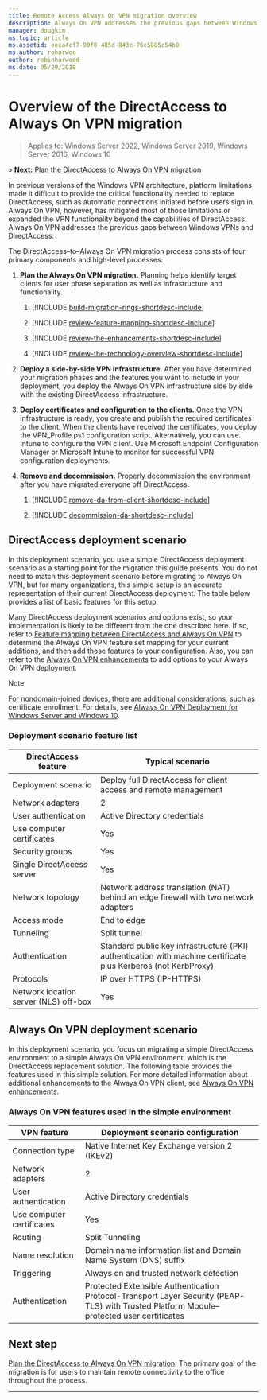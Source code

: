 ```yaml
---
title: Remote Access Always On VPN migration overview
description: Always On VPN addresses the previous gaps between Windows VPNs and DirectAccess, and how to migrate from DirectAccess to Always On VPN.
manager: dougkim
ms.topic: article
ms.assetid: eeca4cf7-90f0-485d-843c-76c5885c54b0
ms.author: roharwoo
author: robinharwood
ms.date: 05/29/2018
---
```


# Overview of the DirectAccess to Always On VPN migration

>Applies to: Windows Server 2022, Windows Server 2019, Windows Server 2016, Windows 10

&#187; [**Next:** Plan the DirectAccess to Always On VPN migration](da-always-on-migration-planning.md)

In previous versions of the Windows VPN architecture, platform limitations made it difficult to provide the critical functionality needed to replace DirectAccess, such as automatic connections initiated before users sign in. Always On VPN, however, has mitigated most of those limitations or expanded the VPN functionality beyond the capabilities of DirectAccess. Always On VPN addresses the previous gaps between Windows VPNs and DirectAccess.

The DirectAccess–to–Always On VPN migration process consists of four primary components and high-level processes:


1.  **Plan the Always On VPN migration.** Planning helps identify target clients for user phase separation as well as infrastructure and functionality.

    1.  [!INCLUDE [build-migration-rings-shortdesc-include](../includes/build-migration-rings-shortdesc-include.md)]

    2.  [!INCLUDE [review-feature-mapping-shortdesc-include](../includes/review-feature-mapping-shortdesc-include.md)]

    3.  [!INCLUDE [review-the-enhancements-shortdesc-include](../includes/review-the-enhancements-shortdesc-include.md)]

    4.  [!INCLUDE [review-the-technology-overview-shortdesc-include](../includes/review-the-technology-overview-shortdesc-include.md)]

2.  **Deploy a side-by-side VPN infrastructure.** After you have determined your migration phases and the features you want to include in your deployment, you deploy the Always On VPN infrastructure side by side with the existing DirectAccess infrastructure.

3.  **Deploy certificates and configuration to the clients.**  Once the VPN infrastructure is ready, you create and publish the required certificates to the client. When the clients have received the certificates, you deploy the VPN_Profile.ps1 configuration script. Alternatively, you can use Intune to configure the VPN client. Use Microsoft Endpoint Configuration Manager or Microsoft Intune to monitor for successful VPN configuration deployments.

4.  **Remove and decommission.** Properly decommission the environment after you have migrated everyone off DirectAccess.

    1.  [!INCLUDE [remove-da-from-client-shortdesc-include](../includes/remove-da-from-client-shortdesc-include.md)]

    2.  [!INCLUDE [decommission-da-shortdesc-include](../includes/decommission-da-shortdesc-include.md)]


## DirectAccess deployment scenario

In this deployment scenario, you use a simple DirectAccess deployment scenario as a starting point for the migration this guide presents. You do not need to match this deployment scenario before migrating to Always On VPN, but for many organizations, this simple setup is an accurate representation of their current DirectAccess deployment. The table below provides a list of basic features for this setup.

Many DirectAccess deployment scenarios and options exist, so your implementation is likely to be different from the one described here. If so, refer to [Feature mapping between DirectAccess and Always On VPN](../vpn/vpn-map-da.md) to determine the Always On VPN feature set mapping for your current additions, and then add those features to your configuration. Also, you can refer to the [Always On VPN enhancements](../vpn/always-on-vpn/always-on-vpn-enhancements.md) to add options to your Always On VPN deployment.

>[!NOTE]
>For nondomain-joined devices, there are additional considerations, such as certificate enrollment. For details, see [Always On VPN Deployment for Windows Server and Windows 10](../vpn/always-on-vpn/deploy/always-on-vpn-deploy-deployment.md).

### Deployment scenario feature list

| DirectAccess feature | Typical scenario |
|-----|----|
| Deployment scenario                   | Deploy full DirectAccess for client access and remote management                                               |
| Network adapters                      | 2                                                                                                              |
| User authentication                   | Active Directory credentials                                                                                   |
| Use computer certificates             | Yes                                                                                                            |
| Security groups                       | Yes                                                                                                            |
| Single DirectAccess server            | Yes                                                                                                            |
| Network topology                      | Network address translation (NAT) behind an edge firewall with two network adapters                            |
| Access mode                           | End to edge                                                                                                    |
| Tunneling                             | Split tunnel                                                                                                   |
| Authentication                        | Standard public key infrastructure (PKI) authentication with machine certificate plus Kerberos (not KerbProxy) |
| Protocols                             | IP over HTTPS (IP-HTTPS)                                                                                       |
| Network location server (NLS) off-box | Yes                                                                                                            |

## Always On VPN deployment scenario

In this deployment scenario, you focus on migrating a simple DirectAccess environment to a simple Always On VPN environment, which is the DirectAccess replacement solution. The following table provides the features used in this simple solution. For more detailed information about additional enhancements to the Always On VPN client, see [Always On VPN enhancements](../vpn/always-on-vpn/always-on-vpn-enhancements.md).

### Always On VPN features used in the simple environment

| VPN feature | Deployment scenario configuration |
|-----|-----|
| Connection type | Native Internet Key Exchange version 2 (IKEv2) |
| Network adapters   | 2        |
| User authentication  | Active Directory credentials            |
| Use computer certificates        | Yes                          |
| Routing | Split Tunneling |
| Name resolution | Domain name information list and Domain Name System (DNS) suffix |
| Triggering | Always on and trusted network detection |
| Authentication  | Protected Extensible Authentication Protocol-Transport Layer Security (PEAP-TLS) with Trusted Platform Module–protected user certificates |

## Next step

[Plan the DirectAccess to Always On VPN migration](da-always-on-migration-planning.md). The primary goal of the migration is for users to maintain remote connectivity to the office throughout the process.

---
